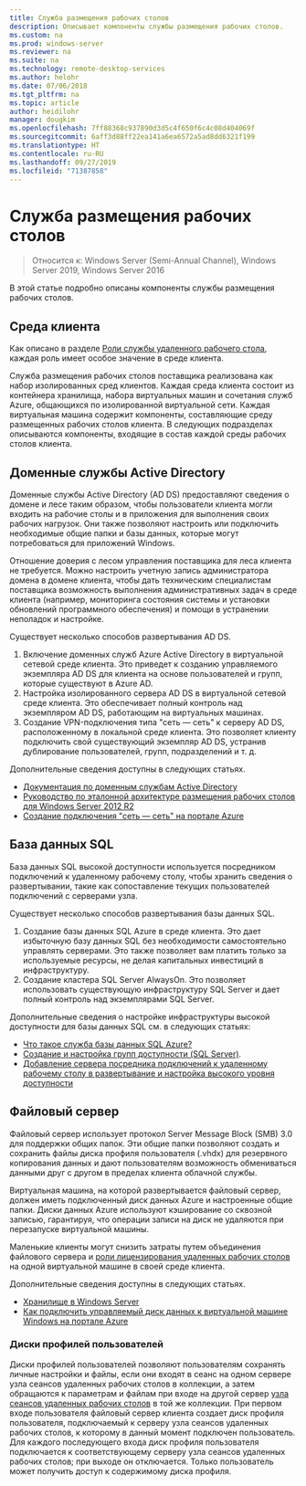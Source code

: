 ```yaml
---
title: Служба размещения рабочих столов
description: Описывает компоненты службы размещения рабочих столов.
ms.custom: na
ms.prod: windows-server
ms.reviewer: na
ms.suite: na
ms.technology: remote-desktop-services
ms.author: helohr
ms.date: 07/06/2018
ms.tgt_pltfrm: na
ms.topic: article
author: heidilohr
manager: dougkim
ms.openlocfilehash: 7ff88368c937890d3d5c4f650f6c4c08d404069f
ms.sourcegitcommit: 6aff3d88ff22ea141a6ea6572a5ad8dd6321f199
ms.translationtype: HT
ms.contentlocale: ru-RU
ms.lasthandoff: 09/27/2019
ms.locfileid: "71387858"
---
```

# <a name="desktop-hosting-service"></a>Служба размещения рабочих столов

>Относится к: Windows Server (Semi-Annual Channel), Windows Server 2019, Windows Server 2016

В этой статье подробно описаны компоненты службы размещения рабочих столов.

## <a name="tenant-environment"></a>Среда клиента

Как описано в разделе [Роли службы удаленного рабочего стола](rds-roles.md), каждая роль имеет особое значение в среде клиента.

Служба размещения рабочих столов поставщика реализована как набор изолированных сред клиентов. Каждая среда клиента состоит из контейнера хранилища, набора виртуальных машин и сочетания служб Azure, общающихся по изолированной виртуальной сети. Каждая виртуальная машина содержит компоненты, составляющие среду размещенных рабочих столов клиента. В следующих подразделах описываются компоненты, входящие в состав каждой среды рабочих столов клиента.

## <a name="active-directory-domain-services"></a>Доменные службы Active Directory

Доменные службы Active Directory (AD DS) предоставляют сведения о домене и лесе таким образом, чтобы пользователи клиента могли входить на рабочие столы и в приложения для выполнения своих рабочих нагрузок. Они также позволяют настроить или подключить необходимые общие папки и базы данных, которые могут потребоваться для приложений Windows.

Отношение доверия с лесом управления поставщика для леса клиента не требуется. Можно настроить учетную запись администратора домена в домене клиента, чтобы дать техническим специалистам поставщика возможность выполнения административных задач в среде клиента (например, мониторинга состояния системы и установки обновлений программного обеспечения) и помощи в устранении неполадок и настройке.

Существует несколько способов развертывания AD DS.

1. Включение доменных служб Azure Active Directory в виртуальной сетевой среде клиента. Это приведет к созданию управляемого экземпляра AD DS для клиента на основе пользователей и групп, которые существуют в Azure AD.
2. Настройка изолированного сервера AD DS в виртуальной сетевой среде клиента. Это обеспечивает полный контроль над экземпляром AD DS, работающим на виртуальных машинах.
3. Создание VPN-подключения типа "сеть — сеть" к серверу AD DS, расположенному в локальной среде клиента. Это позволяет клиенту подключить свой существующий экземпляр AD DS, устранив дублирование пользователей, групп, подразделений и т. д.

Дополнительные сведения доступны в следующих статьях.

* [Документация по доменным службам Active Directory](https://docs.microsoft.com/azure/active-directory-domain-services/)
* [Руководство по эталонной архитектуре размещения рабочих столов для Windows Server 2012 R2](https://docs.microsoft.com/azure/vpn-gateway/vpn-gateway-howto-site-to-site-resource-manager-portal)
* [Создание подключения "сеть — сеть" на портале Azure](https://docs.microsoft.com/azure/vpn-gateway/vpn-gateway-howto-site-to-site-resource-manager-portal)

## <a name="sql-database"></a>База данных SQL

База данных SQL высокой доступности используется посредником подключений к удаленному рабочему столу, чтобы хранить сведения о развертывании, такие как сопоставление текущих пользователей подключений с серверами узла.

Существует несколько способов развертывания базы данных SQL.

1. Создание базы данных SQL Azure в среде клиента. Это дает избыточную базу данных SQL без необходимости самостоятельно управлять серверами. Это также позволяет вам платить только за используемые ресурсы, не делая капитальных инвестиций в инфраструктуру.
2. Создание кластера SQL Server AlwaysOn. Это позволяет использовать существующую инфраструктуру SQL Server и дает полный контроль над экземплярами SQL Server.

Дополнительные сведения о настройке инфраструктуры высокой доступности для базы данных SQL см. в следующих статьях:

* [Что такое служба базы данных SQL Azure?](https://docs.microsoft.com/azure/sql-database/sql-database-technical-overview)
* [Создание и настройка групп доступности (SQL Server)](https://docs.microsoft.com/sql/database-engine/availability-groups/windows/creation-and-configuration-of-availability-groups-sql-server?view=sql-server-2017).
* [Добавление сервера посредника подключений к удаленному рабочему столу в развертывание и настройка высокого уровня доступности](rds-connection-broker-cluster.md)

## <a name="file-server"></a>Файловый сервер

Файловый сервер использует протокол Server Message Block (SMB) 3.0 для поддержки общих папок. Эти общие папки позволяют создать и сохранить файлы диска профиля пользователя (.vhdx) для резервного копирования данных и дают пользователям возможность обмениваться данными друг с другом в пределах клиента облачной службы.

Виртуальная машина, на которой развертывается файловый сервер, должен иметь подключенный диск данных Azure и настроенные общие папки. Диски данных Azure используют кэширование со сквозной записью, гарантируя, что операции записи на диск не удаляются при перезапуске виртуальной машины.

Маленькие клиенты могут снизить затраты путем объединения файлового сервера и [роли лицензирования удаленных рабочих столов](rds-roles.md#remote-desktop-licensing) на одной виртуальной машине в своей среде клиента.

Дополнительные сведения доступны в следующих статьях.

* [Хранилище в Windows Server](../../storage/storage.md)
* [Как подключить управляемый диск данных к виртуальной машине Windows на портале Azure](https://docs.microsoft.com/azure/virtual-machines/windows/attach-managed-disk-portal?toc=%2Fazure%2Fvirtual-machines%2Fwindows%2Fclassic%2Ftoc.json)

### <a name="user-profile-disks"></a>Диски профилей пользователей

Диски профилей пользователей позволяют пользователям сохранять личные настройки и файлы, если они входят в сеанс на одном сервере узла сеансов удаленных рабочих столов в коллекции, а затем обращаются к параметрам и файлам при входе на другой сервер [узла сеансов удаленных рабочих столов](rds-roles.md#remote-desktop-session-host) в той же коллекции. При первом входе пользователя файловый сервер клиента создает диск профиля пользователя, подключаемый к серверу узла сеансов удаленных рабочих столов, к которому в данный момент подключен пользователь. Для каждого последующего входа диск профиля пользователя подключается к соответствующему серверу узла сеансов удаленных рабочих столов; при выходе он отключается. Только пользователь может получить доступ к содержимому диска профиля.